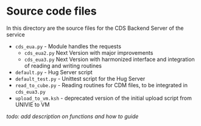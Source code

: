 # Source code files

In this directory are the source files for the CDS Backend Server of the service 

* `cds_eua.py` - Module handles the requests
    * `cds_eua2.py` Next Version with major improvements
    * `cds_eua3.py` Next Version with harmonized interface and integration of reading and writing routines
* `default.py` - Hug Server script
* `default_test.py` - Unittest script for the Hug Server
* `read_to_cube.py` - Reading routines for CDM files, to be integrated in `cds_eua3.py`
* `upload_to_vm.ksh` - deprecated version of the initial upload script from UNIVIE to VM

*todo: add description on functions and how to guide*
